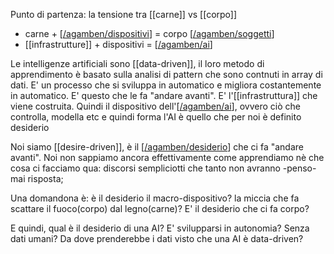 Punto di partenza: la tensione tra [[carne]] vs [[corpo]]

* carne + [[/agamben/dispositivi]] = corpo [[/agamben/soggetti]]
* [[infrastrutture]] + dispositivi = [[/agamben/ai]]

Le intelligenze artificiali sono [[data-driven]], il loro metodo di apprendimento è basato sulla analisi di pattern che sono contnuti in array di dati. E' un processo che si sviluppa in automatico e migliora costantemente in automatico. E' questo che le fa "andare avanti".
E' l'[[infrastruttura]] che viene costruita.
Quindi il dispositivo dell'[[/agamben/ai]], ovvero ciò che controlla, modella etc e quindi forma l'AI è quello che per noi è definito desiderio

Noi siamo [[desire-driven]], è il [[/agamben/desiderio]] che ci fa "andare avanti". Noi non sappiamo ancora effettivamente come apprendiamo nè che cosa ci facciamo qua: discorsi sempliciotti che tanto non avranno -penso- mai risposta;

Una domandona è: è il desiderio il macro-dispositivo? la miccia che fa scattare il fuoco(corpo) dal legno(carne)?
E' il desiderio che ci fa corpo?

E quindi, qual è il desiderio di una AI?
E' svilupparsi in autonomia? Senza dati umani? Da dove prenderebbe i dati visto che una AI è data-driven?




[//begin]: # "Autogenerated link references for markdown compatibility"
[/agamben/dispositivi]: agamben/dispositivi "Dispositivi"
[/agamben/soggetti]: agamben/soggetti "Soggetti"
[/agamben/ai]: agamben/ai "Artificial Intelligence"
[/agamben/desiderio]: agamben/desiderio "Desiderio"
[//end]: # "Autogenerated link references"